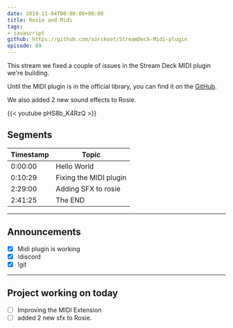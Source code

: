 ```yaml
---
date: 2019-11-04T00:00:00+00:00
title: Rosie and Midi
tags:
- javascript
github: https://github.com/sorskoot/StreamDeck-Midi-plugin
episode: 89
---
```

This stream we fixed a couple of issues in the Stream Deck MIDI plugin we're building.

Until the MIDI plugin is in the official library, you can find it on the [GitHub](https://github.com/sorskoot/StreamDeck-Midi-plugin).

We also added 2 new sound effects to Rosie.

{{< youtube pHS8b_K4RzQ >}}

<!--more-->
## Segments

| Timestamp | Topic             |
| ---       | ---               |
| 0:00:00 | Hello World |
| 0:10:29 | Fixing the MIDI plugin |
| 2:29:00 | Adding SFX to rosie |
| 2:41:25 | The END |

---

## Announcements

- [x] Midi plugin is working
- [x] !discord
- [x] !git

---

## Project working on today

- [ ] Improving the MIDI Extension
- [ ] added 2 new sfx to Rosie.
